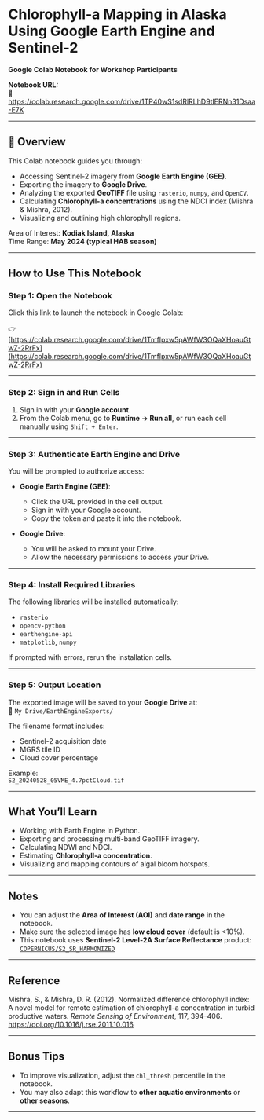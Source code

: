 # Chlorophyll-a Mapping in Alaska Using Google Earth Engine and Sentinel-2

**Google Colab Notebook for Workshop Participants**

**Notebook URL:**  
🔗 https://colab.research.google.com/drive/1TP40wS1sdRlRLhD9tlERNn31Dsaa-E7K

---

## 📘 Overview

This Colab notebook guides you through:

- Accessing Sentinel-2 imagery from **Google Earth Engine (GEE)**.
- Exporting the imagery to **Google Drive**.
- Analyzing the exported **GeoTIFF** file using `rasterio`, `numpy`, and `OpenCV`.
- Calculating **Chlorophyll-a concentrations** using the NDCI index (Mishra & Mishra, 2012).
- Visualizing and outlining high chlorophyll regions.

Area of Interest: **Kodiak Island, Alaska**  
Time Range: **May 2024 (typical HAB season)**

---

## How to Use This Notebook

### Step 1: Open the Notebook

Click this link to launch the notebook in Google Colab:

👉 [https://colab.research.google.com/drive/1Tmflpxw5pAWfW3OQaXHoauGtwZ-2RrFx](https://colab.research.google.com/drive/1Tmflpxw5pAWfW3OQaXHoauGtwZ-2RrFx)

---

### Step 2: Sign in and Run Cells

1. Sign in with your **Google account**.
2. From the Colab menu, go to **Runtime → Run all**, or run each cell manually using `Shift + Enter`.

---

### Step 3: Authenticate Earth Engine and Drive

You will be prompted to authorize access:

- **Google Earth Engine (GEE)**:
  - Click the URL provided in the cell output.
  - Sign in with your Google account.
  - Copy the token and paste it into the notebook.

- **Google Drive**:
  - You will be asked to mount your Drive.
  - Allow the necessary permissions to access your Drive.

---

### Step 4: Install Required Libraries

The following libraries will be installed automatically:
- `rasterio`
- `opencv-python`
- `earthengine-api`
- `matplotlib`, `numpy`

If prompted with errors, rerun the installation cells.

---

### Step 5: Output Location

The exported image will be saved to your **Google Drive** at:  
📁 `My Drive/EarthEngineExports/`

The filename format includes:
- Sentinel-2 acquisition date
- MGRS tile ID
- Cloud cover percentage

Example:  
`S2_20240528_05VME_4.7pctCloud.tif`

---

## What You’ll Learn

- Working with Earth Engine in Python.
- Exporting and processing multi-band GeoTIFF imagery.
- Calculating NDWI and NDCI.
- Estimating **Chlorophyll-a concentration**.
- Visualizing and mapping contours of algal bloom hotspots.

---

## Notes

- You can adjust the **Area of Interest (AOI)** and **date range** in the notebook.
- Make sure the selected image has **low cloud cover** (default is <10%).
- This notebook uses **Sentinel-2 Level-2A Surface Reflectance** product:  
  [`COPERNICUS/S2_SR_HARMONIZED`](https://developers.google.com/earth-engine/datasets/catalog/COPERNICUS_S2_SR_HARMONIZED)

---

## Reference

Mishra, S., & Mishra, D. R. (2012). Normalized difference chlorophyll index: A novel model for remote estimation of chlorophyll-a concentration in turbid productive waters. *Remote Sensing of Environment*, 117, 394–406. https://doi.org/10.1016/j.rse.2011.10.016

---

## Bonus Tips

- To improve visualization, adjust the `chl_thresh` percentile in the notebook.
- You may also adapt this workflow to **other aquatic environments** or **other seasons**.

---
